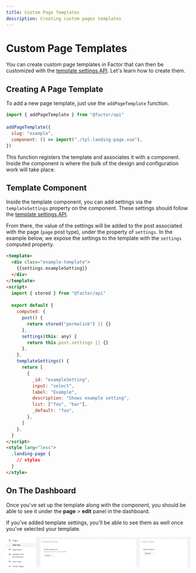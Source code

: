 ```yaml
---
title: Custom Page Templates
description: Creating custom pages templates
---
```


# Custom Page Templates

You can create custom page templates in Factor that can then be customized with the [template settings API](./template-settings). Let's learn how to create them.

## Creating A Page Template

To add a new page template, just use the `addPageTemplate` function.

```js
import { addPageTemplate } from "@factor/api"

addPageTemplate({
  slug: "example",
  component: () => import("./tpl-landing-page.vue"),
})
```

This function registers the template and associates it with a component. Inside the component is where the bulk of the design and configuration work will take place.

## Template Component

Inside the template component, you can add settings via the `templateSettings` property on the component. These settings should follow the [template settings API](./template-settings).

From there, the value of the settings will be added to the post associated with the page (`page` post type), under the property of `settings`. In the example below, we expose the settings to the template with the `settings` computed property.

```html
<template>
  <div class="example-template">
    {{settings.exampleSetting}}
  </div>
</template>
<script>
  import { stored } from "@factor/api"

  export default {
    computed: {
      post() {
        return stored("permalink") || {}
      },
      settings(this: any) {
        return this.post.settings || {}
      },
    },
    templateSettings() {
      return [
        {
          _id: "exampleSetting",
          input: "select",
          label: "Example",
          description: "Shows example setting",
          list: ["foo", "bar"],
          _default: "foo",
        },
      ]
    },
  }
</script>
<style lang="less">
  .landing-page {
    // styles
  }
</style>
```

## On The Dashboard

Once you've set up the template along with the component, you should be able to see it under the **page** > **edit** panel in the dashboard.

If you've added template settings, you'll be able to see them as well once you've selected your template.

![On the dashboard](./page-select.jpg)
